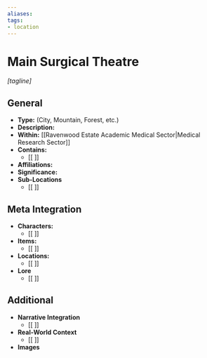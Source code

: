 ```yaml
---
aliases:
tags: 
- location
---
```

# Main Surgical Theatre 
*[tagline]*

## General

- **Type:** (City, Mountain, Forest, etc.) 
- **Description:**
- **Within:** [[Ravenwood Estate Academic Medical Sector|Medical Research Sector]] 
- **Contains:** 
	- [[ ]] 
- **Affiliations:**
- **Significance:** 
- **Sub-Locations**
	- [[ ]]

## Meta Integration

- **Characters:**
	- [[ ]]
- **Items:**
	- [[ ]]
- **Locations:** 
	- [[ ]]
- **Lore**
	- [[ ]]

## Additional

- **Narrative Integration**
	- [[ ]]
- **Real-World Context**
	- [[ ]]
- **Images**